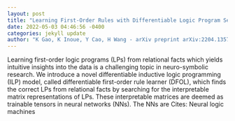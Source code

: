 ```yaml
--- 
layout: post 
title: "Learning First-Order Rules with Differentiable Logic Program Semantics" 
date: 2022-05-03 04:46:56 -0400 
categories: jekyll update 
author: "K Gao, K Inoue, Y Cao, H Wang - arXiv preprint arXiv:2204.13570, 2022" 
--- 
```

Learning first-order logic programs (LPs) from relational facts which yields intuitive insights into the data is a challenging topic in neuro-symbolic research. We introduce a novel differentiable inductive logic programming (ILP) model, called differentiable first-order rule learner (DFOL), which finds the correct LPs from relational facts by searching for the interpretable matrix representations of LPs. These interpretable matrices are deemed as trainable tensors in neural networks (NNs). The NNs are Cites: Neural logic machines